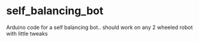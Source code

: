 # self_balancing_bot
Arduino code for a self balancing bot.. should work on any 2 wheeled robot with little tweaks
